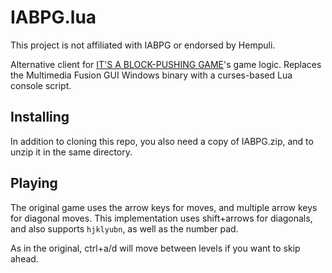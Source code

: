 # IABPG.lua

This project is not affiliated with IABPG or endorsed by Hempuli.

Alternative client for [IT'S A BLOCK-PUSHING GAME](https://hempuli.itch.io/its-a-block-pushing-game)'s game logic. Replaces the Multimedia Fusion GUI Windows binary with a curses-based Lua console script.

## Installing

In addition to cloning this repo, you also need a copy of IABPG.zip, and to unzip it in the same directory.

## Playing

The original game uses the arrow keys for moves, and multiple arrow keys for diagonal moves. This implementation uses shift+arrows for diagonals, and also supports `hjklyubn`, as well as the number pad.

As in the original, ctrl+a/d will move between levels if you want to skip ahead.
